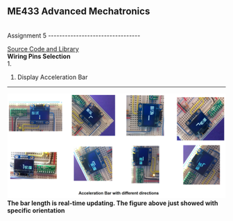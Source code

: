 ME433 Advanced Mechatronics
---------------------------------
<br> 
Assignment 5  
---------------------------------

[Source Code and Library](https://github.com/hereissunyue/ME433/tree/master/HW5/HW5.X)<br> 
<b>Wiring Pins Selection</b><br> 
1. 




1. Display Acceleration Bar
---------------------------------
<img src="https://raw.githubusercontent.com/hereissunyue/ME433/master/HW5/figure/1.png">
<br> 
<b>The bar length is real-time updating. The figure above just showed with specific orientation</b>